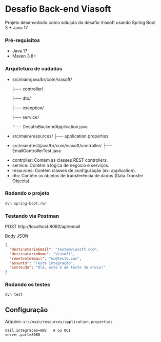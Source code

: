# Desafio Back-end Viasoft

Projeto desenvolvido como solução do desafio Viasoft usando Spring Boot 3 + Java 17.

### Pré-requisitos
- Java 17
- Maven 3.8+

### Arquitetura de cadadas
- src/main/java/br/com/viasoft/  

    ├── controller/
  
    ├── dto/
  
    ├── exception/
  
    ├── service/
  
    └── DesafioBackendApplication.java
- src/main/resources/
    ├── application.properties
- src/main/test/java/br/com/viasoft/controller/
    ├── EmailControllerTest.java

* controller: Contém as classes REST controllers.
* service: Contém a lógica de negócio e serviços.
* resources: Contém classes de configuração (ex: application).
* dto: Contém os objetos de transferência de dados (Data Transfer Objects).

### Rodando o projeto
```bash
mvn spring-boot:run
```

### Testando via Postman
POST http://localhost:8080/api/email

Body JSON:
```json
{
  "destinatarioEmail": "teste@viasoft.com",
  "destinatarioNome": "Viasoft",
  "remetenteEmail": "eu@teste.com",
  "assunto": "Teste integração",
  "conteudo": "Olá, este é um teste de envio!"
}
```

### Rodando os testes
```bash
mvn test
```

## Configuração
Arquivo: `src/main/resources/application.properties`

```
mail.integracao=AWS   # ou OCI
server.port=8080
```
